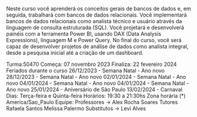 Neste curso você aprenderá os conceitos gerais de bancos de dados e, em seguida, trabalhará com bancos de dados relacionais.
Você implementará bancos de dados relacionais como analista técnico e usuário através da linguagem de consulta estruturada (SQL).
Você projetará e desenvolverá painéis com a ferramenta Power BI, usando DAX (Data Analysis Expressions), linguagem M e Power Query.
No final do curso, você será capaz de desenvolver projetos de análise de dados como analista integral, desde a pesquisa inicial até a criação de um dashboard.


Turma:50470
Começa: 07 novembro 2023
Finaliza: 22 fevereiro 2024
Feriados durante o curso
26/12/2023 - Semana Natal - Ano novo
28/12/2023 - Semana Natal - Ano novo
02/01/2024 - Semana Natal - Ano novo
04/01/2024 - Semana Natal - Ano novo
04/01/2024 - Semana Natal - Ano novo
25/01/2024 - Aniversário de São Paulo
13/02/2024 - Carnaval
Dias: Terça-feira e Quinta-feira
Horários: 19:30 a 21:30hs
Zona horária (*) America/Sao_Paulo
Equipe:
Professores -> Alex Rocha Soares
Tutores
Rafaela Santos
Melissa Palermo
Substitutos -> Levi Alves
